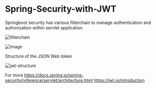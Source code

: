 # Spring-Security-with-JWT

Springboot security has various filterchain to manage authentication and authorization within servlet application

![filterchain](https://github.com/kavyabala23/Spring-Security-with-JWT/assets/54107817/ba09a7bd-eebc-4152-a4c8-b37264bb3d34)



![image](https://github.com/kavyabala23/Spring-Security-with-JWT/assets/54107817/ecc0cf32-4b98-40b6-8fc5-9e543e372c73)


Structure of the JSON Web token


![jwt-structure](https://github.com/kavyabala23/Spring-Security-with-JWT/assets/54107817/bfcff78f-f77a-4cbf-80f5-9440b3fdae78)



For more 
https://docs.spring.io/spring-security/reference/servlet/architecture.html
https://jwt.io/introduction
